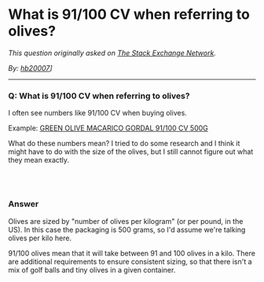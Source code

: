 # What is 91/100 CV when referring to olives?

_This question originally asked on [The Stack Exchange Network](https://dba.stackexchange.com/q/115881)._

_By: [hb20007](https://dba.stackexchange.com/u/55728)]_
<br><hr>
### Q: What is 91/100 CV when referring to olives?
<p>I often see numbers like 91/100 CV when buying olives.</p>
<p>Example: <a href="https://delicias-uk.com/en/inicio/6555-green-olive-macarico-91100-cv-500g" rel="nofollow noreferrer">GREEN OLIVE MACARICO GORDAL 91/100 CV 500G</a></p>
<p>What do these numbers mean? I tried to do some research and I think it might have to do with the size of the olives, but I still cannot figure out what they mean exactly.</p>

<br><br>
### Answer 
<p>Olives are sized by &quot;number of olives per kilogram&quot; (or per pound, in the US). In this case the packaging is 500 grams, so I'd assume we're talking olives per kilo here.</p>
<p>91/100 olives mean that it will take between 91 and 100 olives in a kilo. There are additional requirements to ensure consistent sizing, so that there isn't a mix of golf balls and tiny olives in a given container.</p>

